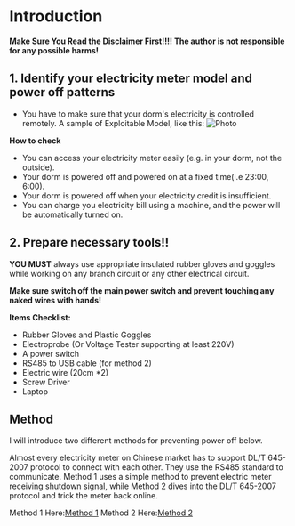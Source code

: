 # Introduction

**Make Sure You Read the Disclaimer First!!!! The author is not responsible for any possible harms!**

## 1. Identify your electricity meter model and power off patterns
* You have to make sure that your dorm's electricity is controlled remotely.
A sample of Exploitable Model, like this:
![Photo](https://preview.ibb.co/gHnh47/img.png)


**How to check**
* You can access your electricity meter easily (e.g. in your dorm, not the outside).
* Your dorm is powered off and powered on at a fixed time(i.e 23:00, 6:00).
* Your dorm is powered off when your electricity credit is insufficient.
* You can charge you electricity bill using a machine, and the power will be automatically turned on.

## 2. Prepare necessary tools!!
**YOU MUST** always use appropriate insulated rubber gloves and goggles while working on any branch circuit or any other electrical circuit.

**Make sure switch off the main power switch and prevent touching any naked wires with hands!**

**Items Checklist:**
* Rubber Gloves and Plastic Goggles
* Electroprobe (Or Voltage Tester supporting at least 220V)
* A power switch
* RS485 to USB cable (for method 2)
* Electric wire (20cm *2)
* Screw Driver
* Laptop
 
## Method
I will introduce two different methods for preventing power off below. 

Almost every electricity meter on Chinese market has to support DL/T 645-2007 protocol to connect with each other. They use the RS485 standard to communicate.
Method 1 uses a simple method to prevent electric meter receiving shutdown signal, while Method 2 dives into the DL/T 645-2007 protocol and trick the meter back online.

Method 1 Here:[Method 1](/Methods/Method1.md)
Method 2 Here:[Method 2](/Methods/Method2.md)
